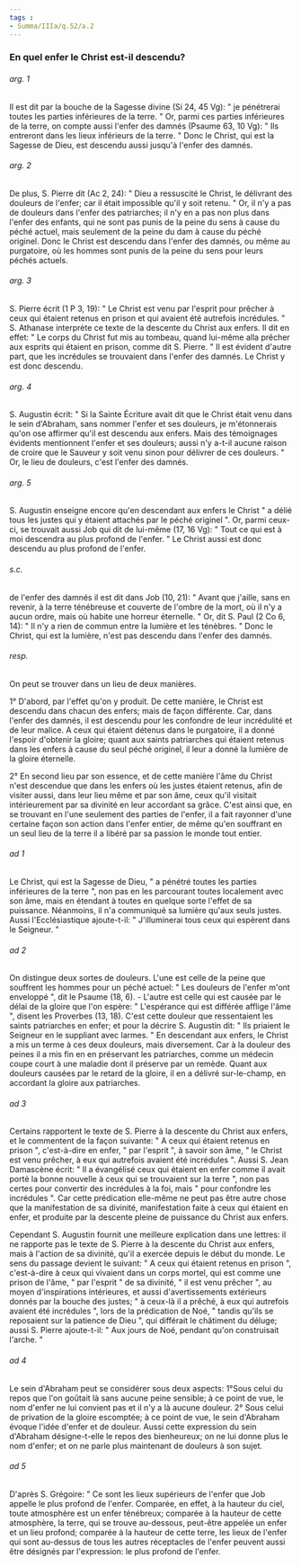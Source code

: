 ```yaml
---
tags : 
- Summa/IIIa/q.52/a.2
---
```


### En quel enfer le Christ est-il descendu?

###### arg. 1
Il est dit par la bouche de la Sagesse divine (Si 24, 45 Vg): " je pénétrerai toutes les parties inférieures de la terre. " Or, parmi ces parties inférieures de la terre, on compte aussi l'enfer des damnés (Psaume 63, 10 Vg): " Ils entreront dans les lieux inférieurs de la terre. " Donc le Christ, qui est la Sagesse de Dieu, est descendu aussi jusqu'à l'enfer des damnés. 

###### arg. 2
De plus, S. Pierre dit (Ac 2, 24): " Dieu a ressuscité le Christ, le délivrant des douleurs de l'enfer; car il était impossible qu'il y soit retenu. " Or, il n'y a pas de douleurs dans l'enfer des patriarches; il n'y en a pas non plus dans l'enfer des enfants, qui ne sont pas punis de la peine du sens à cause du péché actuel, mais seulement de la peine du dam à cause du péché originel. Donc le Christ est descendu dans l'enfer des damnés, ou même au purgatoire, où les hommes sont punis de la peine du sens pour leurs péchés actuels. 

###### arg. 3
S. Pierre écrit (1 P 3, 19): " Le Christ est venu par l'esprit pour prêcher à ceux qui étaient retenus en prison et qui avaient été autrefois incrédules. " S. Athanase interprète ce texte de la descente du Christ aux enfers. Il dit en effet: " Le corps du Christ fut mis au tombeau, quand lui-même alla prêcher aux esprits qui étaient en prison, comme dit S. Pierre. " Il est évident d'autre part, que les incrédules se trouvaient dans l'enfer des damnés. Le Christ y est donc descendu. 

###### arg. 4
S. Augustin écrit: " Si la Sainte Écriture avait dit que le Christ était venu dans le sein d'Abraham, sans nommer l'enfer et ses douleurs, je m'étonnerais qu'on ose affirmer qu'il est descendu aux enfers. Mais des témoignages évidents mentionnent l'enfer et ses douleurs; aussi n'y a-t-il aucune raison de croire que le Sauveur y soit venu sinon pour délivrer de ces douleurs. " Or, le lieu de douleurs, c'est l'enfer des damnés. 

###### arg. 5
S. Augustin enseigne encore qu'en descendant aux enfers le Christ " a délié tous les justes qui y étaient attachés par le péché originel ". Or, parmi ceux-ci, se trouvait aussi Job qui dit de lui-même (17, 16 Vg): " Tout ce qui est à moi descendra au plus profond de l'enfer. " Le Christ aussi est donc descendu au plus profond de l'enfer. 

###### s.c.
de l'enfer des damnés il est dit dans Job (10, 21): " Avant que j'aille, sans en revenir, à la terre ténébreuse et couverte de l'ombre de la mort, où il n'y a aucun ordre, mais où habite une horreur éternelle. " Or, dit S. Paul (2 Co 6, 14): " Il n'y a rien de commun entre la lumière et les ténèbres. " Donc le Christ, qui est la lumière, n'est pas descendu dans l'enfer des damnés. 

###### resp.
On peut se trouver dans un lieu de deux manières. 

1° D'abord, par l'effet qu'on y produit. De cette manière, le Christ est descendu dans chacun des enfers; mais de façon différente. Car, dans l'enfer des damnés, il est descendu pour les confondre de leur incrédulité et de leur malice. A ceux qui étaient détenus dans le purgatoire, il a donné l'espoir d'obtenir la gloire; quant aux saints patriarches qui étaient retenus dans les enfers à cause du seul péché originel, il leur a donné la lumière de la gloire éternelle. 

2° En second lieu par son essence, et de cette manière l'âme du Christ n'est descendue que dans les enfers où les justes étaient retenus, afin de visiter aussi, dans leur lieu même et par son âme, ceux qu'il visitait intérieurement par sa divinité en leur accordant sa grâce. C'est ainsi que, en se trouvant en l'une seulement des parties de l'enfer, il a fait rayonner d'une certaine façon son action dans l'enfer entier, de même qu'en souffrant en un seul lieu de la terre il a libéré par sa passion le monde tout entier. 

###### ad 1
Le Christ, qui est la Sagesse de Dieu, " a pénétré toutes les parties inférieures de la terre ", non pas en les parcourant toutes localement avec son âme, mais en étendant à toutes en quelque sorte l'effet de sa puissance. Néanmoins, il n'a communiqué sa lumière qu'aux seuls justes. Aussi l'Ecclésiastique ajoute-t-il: " J'illuminerai tous ceux qui espèrent dans le Seigneur. " 

###### ad 2
On distingue deux sortes de douleurs. L'une est celle de la peine que souffrent les hommes pour un péché actuel: " Les douleurs de l'enfer m'ont enveloppé ", dit le Psaume (18, 6). - L'autre est celle qui est causée par le délai de la gloire que l'on espère: " L'espérance qui est différée afflige l'âme ", disent les Proverbes (13, 18). C'est cette douleur que ressentaient les saints patriarches en enfer; et pour la décrire S. Augustin dit: " Ils priaient le Seigneur en le suppliant avec larmes. " En descendant aux enfers, le Christ a mis un terme à ces deux douleurs, mais diversement. Car à la douleur des peines il a mis fin en en préservant les patriarches, comme un médecin coupe court à une maladie dont il préserve par un remède. Quant aux douleurs causées par le retard de la gloire, il en a délivré sur-le-champ, en accordant la gloire aux patriarches. 

###### ad 3
Certains rapportent le texte de S. Pierre à la descente du Christ aux enfers, et le commentent de la façon suivante: " A ceux qui étaient retenus en prison ", c'est-à-dire en enfer, " par l'esprit ", à savoir son âme, " le Christ est venu prêcher, à eux qui autrefois avaient été incrédules ". Aussi S. Jean Damascène écrit: " Il a évangélisé ceux qui étaient en enfer comme il avait porté la bonne nouvelle à ceux qui se trouvaient sur la terre ", non pas certes pour convertir des incrédules à la foi, mais " pour confondre les incrédules ". Car cette prédication elle-même ne peut pas être autre chose que la manifestation de sa divinité, manifestation faite à ceux qui étaient en enfer, et produite par la descente pleine de puissance du Christ aux enfers. 

Cependant S. Augustin fournit une meilleure explication dans une lettres: il ne rapporte pas le texte de S. Pierre à la descente du Christ aux enfers, mais à l'action de sa divinité, qu'il a exercée depuis le début du monde. Le sens du passage devient le suivant: " A ceux qui étaient retenus en prison ", c'est-à-dire à ceux qui vivaient dans un corps mortel, qui est comme une prison de l'âme, " par l'esprit " de sa divinité, " il est venu prêcher ", au moyen d'inspirations intérieures, et aussi d'avertissements extérieurs donnés par la bouche des justes; " à ceux-là il a prêché, à eux qui autrefois avaient été incrédules ", lors de la prédication de Noé, " tandis qu'ils se reposaient sur la patience de Dieu ", qui différait le châtiment du déluge; aussi S. Pierre ajoute-t-il: " Aux jours de Noé, pendant qu'on construisait l'arche. " 

###### ad 4
Le sein d'Abraham peut se considérer sous deux aspects: 1°Sous celui du repos que l'on goûtait là sans aucune peine sensible; à ce point de vue, le nom d'enfer ne lui convient pas et il n'y a là aucune douleur. 2° Sous celui de privation de la gloire escomptée; à ce point de vue, le sein d'Abraham évoque l'idée d'enfer et de douleur. Aussi cette expression du sein d'Abraham désigne-t-elle le repos des bienheureux; on ne lui donne plus le nom d'enfer; et on ne parle plus maintenant de douleurs à son sujet. 

###### ad 5
D'après S. Grégoire: " Ce sont les lieux supérieurs de l'enfer que Job appelle le plus profond de l'enfer. Comparée, en effet, à la hauteur du ciel, toute atmosphère est un enfer ténébreux; comparée à la hauteur de cette atmosphère, la terre, qui se trouve au-dessous, peut-être appelée un enfer et un lieu profond; comparée à la hauteur de cette terre, les lieux de l'enfer qui sont au-dessus de tous les autres réceptacles de l'enfer peuvent aussi être désignés par l'expression: le plus profond de l'enfer. 

